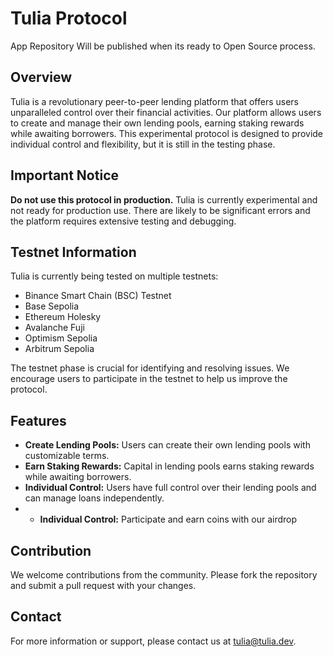# Tulia Protocol

App Repository Will be published when its ready to Open Source process.

## Overview
Tulia is a revolutionary peer-to-peer lending platform that offers users unparalleled control over their financial activities. Our platform allows users to create and manage their own lending pools, earning staking rewards while awaiting borrowers. This experimental protocol is designed to provide individual control and flexibility, but it is still in the testing phase.

## Important Notice
**Do not use this protocol in production.** Tulia is currently experimental and not ready for production use. There are likely to be significant errors and the platform requires extensive testing and debugging.

## Testnet Information
Tulia is currently being tested on multiple testnets:
- Binance Smart Chain (BSC) Testnet
- Base Sepolia
- Ethereum Holesky
- Avalanche Fuji
- Optimism Sepolia
- Arbitrum Sepolia

The testnet phase is crucial for identifying and resolving issues. We encourage users to participate in the testnet to help us improve the protocol.

## Features
- **Create Lending Pools:** Users can create their own lending pools with customizable terms.
- **Earn Staking Rewards:** Capital in lending pools earns staking rewards while awaiting borrowers.
- **Individual Control:** Users have full control over their lending pools and can manage loans independently.
- - **Individual Control:** Participate and earn coins with our airdrop

## Contribution
We welcome contributions from the community. Please fork the repository and submit a pull request with your changes.

## Contact
For more information or support, please contact us at [tulia@tulia.dev](mailto:tulia@tulia.dev).
